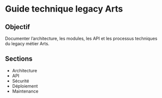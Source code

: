 # Guide technique legacy Arts

## Objectif
Documenter l’architecture, les modules, les API et les processus techniques du legacy métier Arts.

## Sections
- Architecture
- API
- Sécurité
- Déploiement
- Maintenance
